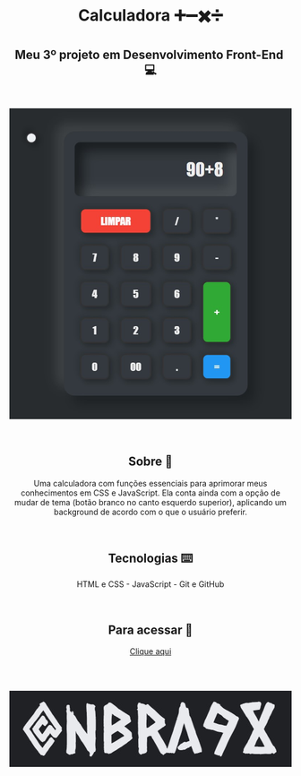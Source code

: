 <h1 align="center">Calculadora ➕➖✖️➗</h1>

<h2 align="center">Meu 3º projeto em Desenvolvimento Front-End ​​💻​​</h2><br>

<p align="center"><img alt="Print da aplicação" src="./assets/printAplicacao.jpg"></p><br>

<h2 align="center">Sobre 📑</h2>
<p align="center">Uma calculadora com funções essenciais para aprimorar meus conhecimentos em CSS e JavaScript. Ela conta ainda com a opção de mudar de tema (botão branco no canto esquerdo superior), aplicando um background de acordo com o que o usuário preferir.</p><br>

<h2 align="center">Tecnologias ​⌨️​</h2>
<p align="center">HTML e CSS - JavaScript - Git e GitHub</p><br>

<h2 align="center">Para acessar ​🔗️</h2>
<p align="center"><a href="https://​nbra98.github.io/calculadora/">Clique aqui</a></p><br><br>

<p align="center"><img alt="user" src="./assets/nbra98.jpg"></p>

